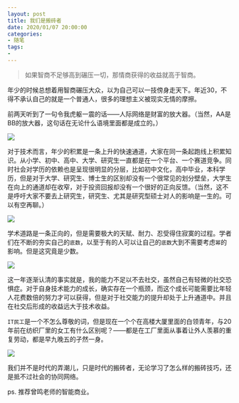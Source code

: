 ```yaml
---
layout: post
title: 我们是搬砖者
date: 2020/01/07 20:00:00
categories:
- 随笔
tags:
-
---
```


> 如果智商不足够高到碾压一切，那情商获得的收益就高于智商。

年少的时候总想着用智商碾压大众，以为自己可以一技傍身走天下。年近30，不得不承认自己的就是一个普通人，很多的理想主义被现实无情的摩擦。

前两天听到了一句令我虎躯一震的话——人际网络是财富的放大器。（当然，AA是BB的放大器，这句话在无论什么语境里面都是成立的。）

![](http://pics.naaln.com/blog/2020-01-07-025035.png-basicBlog)

对于技术而言，年少的积累是一条上升的快速通道，大家在同一条起跑线上积累知识。从小学、初中、高中、大学、研究生一直都是在一个平台、一个赛道竞争。同时社会对学历的依赖也是呈现很明显的分层，比如初中文化，高中毕业，本科学历，但是对于大学、研究生、博士生的区别却没有一个很常见的划分壁垒，大学生在向上的通道却在收窄，对于投资回报却没有一个很好的正向反馈。（当然，这不是呼吁大家不要去上研究生，研究生、尤其是研究型硕士对人的影响是一生的。可以有空再聊。）

![](http://pics.naaln.com/blog/2020-01-07-031320.png-basicBlog)

学术道路是一条正向的，但是需要极大的天赋、耐力、忍受得住寂寞的过程。学者们在不断的夯实自己的`底数`，以至于有的人可以让自己的`底数`大到不需要考虑`幂`的影响。但是这究竟是少数。

![](http://pics.naaln.com/blog/2020-01-07-031949.png-basicBlog)

这一年逐渐认清的事实就是，我的能力不足以不去社交，虽然自己有轻微的社交恐惧症。对于自身技术能力的成长，确实存在一个瓶颈，而这个成长可能需要比年轻人花费数倍的努力才可以获得，但是对于社交能力的提升却处于上升通道中。并且在社交后形成的收益远大于技术收益。

`IT民工`是一个不怎么尊敬的词，但是现在一个个在高楼大厦里面的白领青年，与20年前在纺织厂里的女工有什么区别呢？——都是在工厂里面从事着让外人羡慕的重复劳动，都是早九晚五的孑然一身。

![](http://pics.naaln.com/blog/2020-01-07-022653.jpg-basicBlog)

我们并不是时代的弄潮儿，只是时代的搬砖者，无论学习了怎么样的搬砖技巧，还是抵不过社会的协同网络。

ps. 推荐曾鸣老师的智能商业。